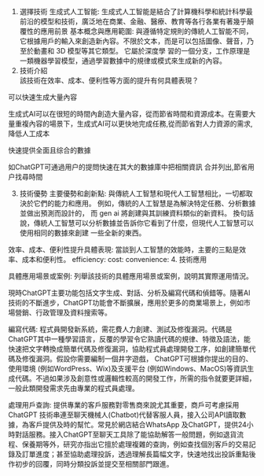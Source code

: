 1. 選擇技術
生成式人工智能:
生成式人工智能是結合了計算機科學和統計科學最前沿的模型和技術，廣泛地在商業、金融、醫療、教育等各行各業有著幾乎顛覆性的應用前景
基本概念與應用範圍:
與遵循特定規則的傳統人工智能不同，它根據用戶的輸入來創造新內容。不限於文本，而是可以包括圖像、聲音，乃至於動畫和 3D 模型等其它類型。 它屬於深度學
習的一個分支，工作原理是一類機器學習模型，通過學習數據中的規律或模式來生成新的內容。
2. 技術介紹   
該技術在效率、成本、便利性等方面的提升有何具體表現？

可以快速生成大量內容

生成式AI可以在很短的時間內創造大量內容，從而節省時間和資源成本。在需要大量重複內容的場景下，生成式AI可以更快地完成任務,從而節省對人力資源的需求,降低人工成本

快速提供全面且综合的數據

如ChatGPT可通過用户的提問快速在其大的數據庫中把相關資訊
合并列出,節省用户找尋時間

3. 技術優勢
主要優勢和創新點:
與傳統人工智慧和現代人工智慧相比，一切都取決於它們的能力和應用。
例如，傳統的人工智慧是為解決特定任務、分析數據並做出預測而設計的，
而 gen ai 將創建與其訓練資料類似的新資料。
換句話說，傳統人工智慧可以分析數據並告訴你它看到了什麼，但現代人工智慧可以使用相同的數據來創建 
一些全新的東西。

效率、成本、便利性提升具體表現:
當談到人工智慧的效能時，主要的三點是效率、成本和便利性。
efficiency:
cost:
convenience:
4. 技術應用

具體應用場景或案例:
列舉該技術的具體應用場景或案例，說明其實際運用情況。

現時ChatGPT主要功能包括文字生成、對話、分析及編寫代碼和偵錯等。隨著AI技術的不斷進步，ChatGPT功能會不斷擴展，應用於更多的商業場景上，例如市場營銷、行政管理及資料搜索等。

編寫代碼:
程式員開發新系統，需花費人力創建、測試及修復漏洞。代碼是ChatGPT其中一種學習語言，反覆的學習令它熟讀代碼的規律、特徵及語法，能快速把文字轉換成簡單代碼及修復漏洞，協助程式員處理開發工序，如創建簡單代碼及修復漏洞。假設你需要編制一個井字遊戲， ChatGPT可根據你提出的目的、使用環境 (例如WordPress、Wix)及支援平台 (例如Windows、MacOS)等資訊生成代碼。不過如果涉及創意性或邏輯性較高的開發工作，所需的指令就要更詳細，一般此類開發需求先由專業的程式員處理。

處理用戶查詢:
提供專業的客戶服務對零售商來說尤其重要，商戶可考慮採用ChatGPT 技術串連至聊天機械人(Chatbot)代替客服人員，接入公司API讀取數據，為客戶提供及時的幫忙。常見於網店結合WhatsApp 及ChatGPT，提供24小時對話服務。接入ChatGPT至聊天工具除了能協助解答一般問題，例如退貨流程、保養期等外，研究亦指出它擅於處理複雜的查詢，例如查找個別客戶的交易記錄及訂單進度；甚至協助處理投訴，透過理解長篇幅文字，快速地找出投訴重點後作初步的回覆，同時分類投訴並提交至相關部門跟進。
